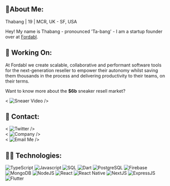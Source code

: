 ## 👋About Me:

<!--
**4thabang/4thabang** is a ✨ _special_ ✨ repository because its `README.md` (this file) appears on your GitHub profile.
-->

Thabang | 19 | MCR, UK - SF, USA

Hey! My name is Thabang - pronounced 'Ta-bang' - I am a startup founder over at [Fordabl](https://fordabl.com). 

## 🚀 Working On:
At Fordabl we create scalable, collaborative and performant software tools for the next-generation reseller to empower their autonomy whilst saving them thousands in the process and delivering productivity to their teams, on their terms.

Want to know more about the **$6b** sneaker resell market?

< ![Sneaer Video](https://img.shields.io/badge/%F0%9F%8E%A5%20video-check%20this%20out-ff0000?style=flat-square) />

## 📨 Contact:
< ![Twitter](https://img.shields.io/badge/%F0%9F%90%A6%20twitter-purethabang-00aced?style=flat-square) />  
< ![Company](https://img.shields.io/badge/%F0%9F%8C%90%20company-fordabl-ff9a44?style=flat-square) />  
< ![Email Me](https://img.shields.io/badge/%F0%9F%93%A9%20email%20me-email%20address-D44638?style=flat-square) />


## 👨‍💻 Technologies:
<p display="inline-flex">
<!--Programming Languages-->
<img src="https://img.shields.io/badge/Lang-TypeScript-3278C6?style=flat-square" alt="TypeScript">
 <img src="https://img.shields.io/badge/Lang-JavaScript-F8C751?style=flat-square" alt="Javascript">
 <img src="https://img.shields.io/badge/Lang-SQL-336791?style=flat-square" alt="SQL">
 <img src="https://img.shields.io/badge/Lang-Dart-41C4FF?style=flat-square" alt="Dart">
<!--DBMS/DB-->
<img src="https://img.shields.io/badge/DB-PostgresSQL-336791?style=flat-square" alt="PostgreSQL">
 <img src="https://img.shields.io/badge/DB-Firebase-FFCB2B?style=flat-square" alt="Firebase">
 <img src="https://img.shields.io/badge/DB-MongoDB-13AA52?style=flat-square" alt="MongoDB">
<!--Runtime-->
<img src="https://img.shields.io/badge/Runtime-NodeJS-036E00?style=flat-square" alt="NodeJS">
<!--Frameworks-->
<img src="https://img.shields.io/badge/Framework-React-61DAFB?style=flat-square" alt="React">
 <img src="https://img.shields.io/badge/Framework-React%20Native-61DAFB?style=flat-square" alt="React Native">
 <img src="https://img.shields.io/badge/Framework-NextJS-111111?style=flat-square" alt="NextJS">
 <img src="https://img.shields.io/badge/Framework-ExpressJS-323232?style=flat-square" alt="ExpressJS">
 <img src="https://img.shields.io/badge/Framework-Flutter-085A9D?style=flat-square" alt="Flutter">
</p>
